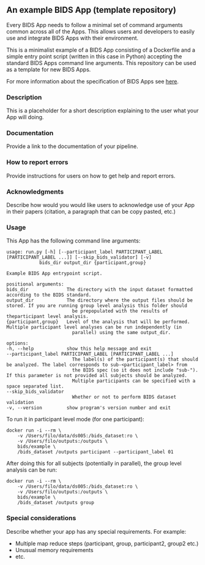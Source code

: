 ## An example BIDS App (template repository)
Every BIDS App needs to follow a minimal set of command arguments common across
all of the Apps. This allows users and developers to easily use and integrate
BIDS Apps with their environment.

This is a minimalist example of a BIDS App consisting of a Dockerfile and a simple
entry point script (written in this case in Python) accepting the standard BIDS
Apps command line arguments. This repository can be used as a template for new BIDS Apps.

For more information about the specification of BIDS Apps see [here](https://docs.google.com/document/d/1E1Wi5ONvOVVnGhj21S1bmJJ4kyHFT7tkxnV3C23sjIE/).

### Description
This is a placeholder for a short description explaining to the user what your App will doing.

### Documentation
Provide a link to the documentation of your pipeline.

### How to report errors
Provide instructions for users on how to get help and report errors.

### Acknowledgments
Describe how would you would like users to acknowledge use of your App in their papers (citation, a paragraph that can be copy pasted, etc.)

### Usage
This App has the following command line arguments:

	usage: run.py [-h] [--participant_label PARTICIPANT_LABEL [PARTICIPANT_LABEL ...]] [--skip_bids_validator] [-v]
				bids_dir output_dir {participant,group}

	Example BIDS App entrypoint script.

	positional arguments:
	bids_dir              The directory with the input dataset formatted according to the BIDS standard.
	output_dir            The directory where the output files should be stored. If you are running group level analysis this folder should
							be prepopulated with the results of theparticipant level analysis.
	{participant,group}   Level of the analysis that will be performed. Multiple participant level analyses can be run independently (in
							parallel) using the same output_dir.

	options:
	-h, --help            show this help message and exit
	--participant_label PARTICIPANT_LABEL [PARTICIPANT_LABEL ...]
							The label(s) of the participant(s) that should be analyzed. The label corresponds to sub-<participant_label> from
							the BIDS spec (so it does not include "sub-"). If this parameter is not provided all subjects should be analyzed.
							Multiple participants can be specified with a space separated list.
	--skip_bids_validator
							Whether or not to perform BIDS dataset validation
	-v, --version         show program's version number and exit

To run it in participant level mode (for one participant):

    docker run -i --rm \
		-v /Users/filo/data/ds005:/bids_dataset:ro \
		-v /Users/filo/outputs:/outputs \
		bids/example \
		/bids_dataset /outputs participant --participant_label 01

After doing this for all subjects (potentially in parallel), the group level analysis
can be run:

    docker run -i --rm \
		-v /Users/filo/data/ds005:/bids_dataset:ro \
		-v /Users/filo/outputs:/outputs \
		bids/example \
		/bids_dataset /outputs group

### Special considerations
Describe whether your app has any special requirements. For example:

- Multiple map reduce steps (participant, group, participant2, group2 etc.)
- Unusual memory requirements
- etc.
